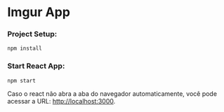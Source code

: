 # Imgur App

### Project Setup:
```
npm install
```

### Start React App: 
```
npm start
```

Caso o react não abra a aba do navegador automaticamente, você pode acessar a URL: [http://localhost:3000](http://localhost:3000).
